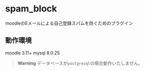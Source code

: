 # spam_block
moodleのEメールによる自己登録スパムを防ぐためのプラグイン

## 動作環境
moodle 3.11+
mysql 8.0.25
> **Warning**
> データベースが`postgresql`の場合動作いたしません。
